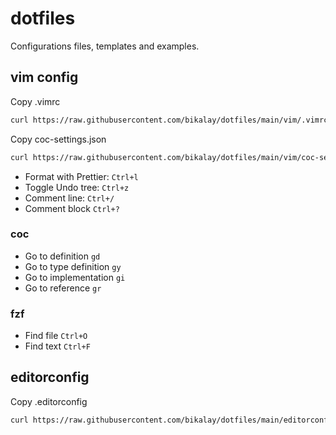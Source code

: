 # dotfiles
Configurations files, templates and examples.

## vim config 
Copy .vimrc
```bash
curl https://raw.githubusercontent.com/bikalay/dotfiles/main/vim/.vimrc --output ~/.vimrc
```

Copy coc-settings.json
```bash
curl https://raw.githubusercontent.com/bikalay/dotfiles/main/vim/coc-settings.json --output ~/.vim/coc-settings.json
```


- Format with Prettier: ```Ctrl+l```
- Toggle Undo tree: ```Ctrl+z```
- Comment line: ```Ctrl+/```
- Comment block ```Ctrl+?```
### coc
- Go to definition ```gd```
- Go to type definition ```gy``` 
- Go to implementation ```gi```
- Go to reference ```gr```

### fzf
- Find file ```Ctrl+O```
- Find text ```Ctrl+F```

## editorconfig
Copy .editorconfig
```bash
curl https://raw.githubusercontent.com/bikalay/dotfiles/main/editorconfig/.editorconfig --output .editorconfig
```
